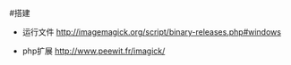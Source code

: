 #搭建

- 运行文件
http://imagemagick.org/script/binary-releases.php#windows

- php扩展
http://www.peewit.fr/imagick/